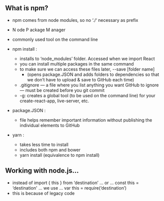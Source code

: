 ## What is npm? 
- npm comes from node modules, so no ‘./‘ necessary as prefix
- N ode 
    P ackage 
        M anager
- commonly used tool on the command line

- npm install : 
    - installs to ‘node_modules’ folder. Accessed when we import React
    - you can install multiple packages in the same command
    - to make sure we can access these files later, --save [folder name] 
        + (opens package.JSON and adds folders to dependencies so that we don’t have to upload & save to GitHub each time)    
    - .gitignore — a file where you list anything you want GitHub to ignore — must be created before you git commit
    - -g: creates a global tool (to be used on the command line) for your create-react-app, live-server, etc.

- package.JSON :
    - file helps remember important information without publishing the individual elements to GitHub
                
- yarn :
    - takes less time to install  
    - includes both npm and bower
    - yarn install (equivalence to npm install)

## Working with node.js...
+ instead of 
    import { this }  from ‘destination’ 
    ... or ...
    const this = ‘destination' 
    ... we use ...
    var this = require(‘destination’)
+ this is because of legacy code